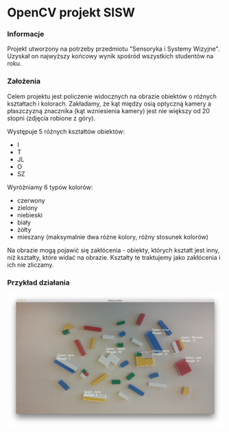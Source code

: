 # OpenCV projekt SISW

### Informacje

Projekt utworzony na potrzeby przedmiotu "Sensoryka i Systemy Wizyjne". Uzyskał on najwyższy końcowy wynik spośród wszystkich studentów na roku.

### Założenia

Celem projektu jest policzenie widocznych na obrazie obiektów o różnych kształtach i kolorach. Zakładamy, że kąt między osią optyczną kamery a płaszczyzną znacznika (kąt wzniesienia kamery) jest nie większy od 20 stopni (zdjęcia robione z góry).

Występuje 5 różnych kształtów obiektów:
- I
- T
- JL
- O
- SZ

Wyróżniamy 6 typów kolorów:
- czerwony
- zielony
- niebieski
- biały
- żółty
- mieszany (maksymalnie dwa różne kolory, różny stosunek kolorów)

Na obrazie mogą pojawić się zakłócenia - obiekty, których kształt jest inny, niż kształty, które widać na obrazie. Kształty te traktujemy jako zakłócenia i ich nie zliczamy.

### Przykład działania

![preview](https://github.com/stramek/OpenCV_SISW_Lego_recognize/blob/master/preview_images/1.png?raw=true)
